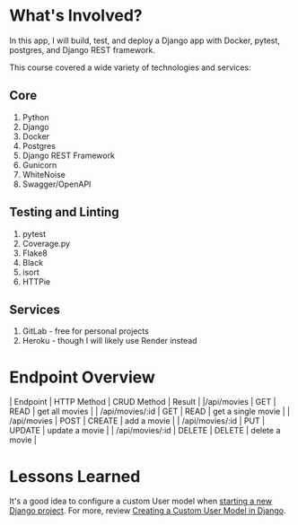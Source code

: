 # What's Involved?

In this app, I will build, test, and deploy a Django app with Docker, pytest, postgres, and Django REST framework.

This course covered a wide variety of technologies and services:

## Core
1. Python
2. Django
3. Docker
4. Postgres
5. Django REST Framework
6. Gunicorn
7. WhiteNoise
8. Swagger/OpenAPI

## Testing and Linting
1. pytest
2. Coverage.py
3. Flake8
4. Black
5. isort
6. HTTPie

## Services
1. GitLab - free for personal projects
2. Heroku - though I will likely use Render instead

# Endpoint Overview

| Endpoint | HTTP Method | CRUD Method | Result |
|/api/movies | GET | READ | get all movies |
| /api/movies/:id | GET | READ | get a single movie |
| /api/movies | POST | CREATE | add a movie |
| /api/movies/:id | PUT | UPDATE | update a movie |
| /api/movies/:id | DELETE | DELETE | delete a movie |

# Lessons Learned

It's a good idea to configure a custom User model when [starting a new Django project](https://docs.djangoproject.com/en/4.1/topics/auth/customizing/#using-a-custom-user-model-when-starting-a-project). For more, review [Creating a Custom User Model in Django](https://testdriven.io/blog/django-custom-user-model).